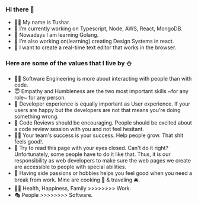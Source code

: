 ### Hi there 👋

- 👨🏻 My name is Tushar.
- 🔭 I’m currently working on Typescript, Node, AWS, React, MongoDB.
- 🌱 Nowadays I am learning Golang.
- 👯 I’m also working on(learning) creating Design Systems in react.
- 🤔 I want to create a real-time text editor that works in the browser.

### Here are some of the values that I live by ⛄️

- 👨🏻 Software Engineering is more about interacting with people than with code.
- 😇 Empathy and Humbleness are the two most important skills ~for any role~ for any person.
- 👀 Developer experience is equally important as User experience. If your users are happy but the developers are not that means you're doing something wrong.
- 🧐 Code Reviews should be encouraging. People should be excited about a code review session with you and not feel hesitant.
- 💪🏻 Your team's success is your success. Help people grow. That shit feels good!.
- 🦋 Try to read this page with your eyes closed. Can't do it right? Unfortunately, some people have to do it like that. Thus, it is our responsibility as web developers to make sure the web pages we create are accessible to people with special abilities.
- 🍜 Having side passions or hobbies helps you feel good when you need a break from work. Mine are cooking 🍪 & traveling 🚘.
- 🏃🏻 Health, Happiness, Family >>>>>>>> Work.
- 🎭 People >>>>>>>> Software.
